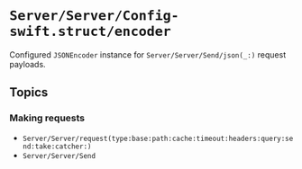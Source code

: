 # ``Server/Server/Config-swift.struct/encoder``

Configured `JSONEncoder` instance for ``Server/Server/Send/json(_:)`` request payloads.

## Topics

### Making requests

- ``Server/Server/request(type:base:path:cache:timeout:headers:query:send:take:catcher:)``
- ``Server/Server/Send``
